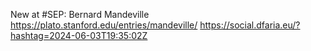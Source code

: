 New at #SEP: Bernard Mandeville https://plato.stanford.edu/entries/mandeville/ https://social.dfaria.eu/?hashtag=2024-06-03T19:35:02Z